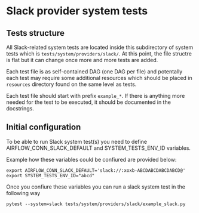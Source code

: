 <!--
 Licensed to the Apache Software Foundation (ASF) under one
 or more contributor license agreements.  See the NOTICE file
 distributed with this work for additional information
 regarding copyright ownership.  The ASF licenses this file
 to you under the Apache License, Version 2.0 (the
 "License"); you may not use this file except in compliance
 with the License.  You may obtain a copy of the License at

   http://www.apache.org/licenses/LICENSE-2.0

 Unless required by applicable law or agreed to in writing,
 software distributed under the License is distributed on an
 "AS IS" BASIS, WITHOUT WARRANTIES OR CONDITIONS OF ANY
 KIND, either express or implied.  See the License for the
 specific language governing permissions and limitations
 under the License.
-->

# Slack provider system tests

## Tests structure

All Slack-related system tests are located inside this subdirectory of system tests which is
`tests/system/providers/slack/`. At this point, the file structre is flat but it can change once
more and more tests are added.

Each test file is as self-contained DAG (one DAG per file) and potentally each test may require some additional
resources which should be placed in `resources` directory found on the same level as tests.

Each test file should start with prefix `example_*`. If there
is anything more needed for the test to be executed, it should be documented in the docstrings.

## Initial configuration

To be able to run Slack system test(s) you need to define AIRFLOW_CONN_SLACK_DEFAULT and SYSTEM_TESTS_ENV_ID variables.

Example how these variables could be confiured are provided below:

```commandline
export AIRFLOW_CONN_SLACK_DEFAULT='slack://:xoxb-ABCDABCDABCDABCD@'
export SYSTEM_TESTS_ENV_ID="abcd"
```
Once you confiure these variables you can run a slack system test in the following way

```commandline
pytest --system=slack tests/system/providers/slack/example_slack.py

```
